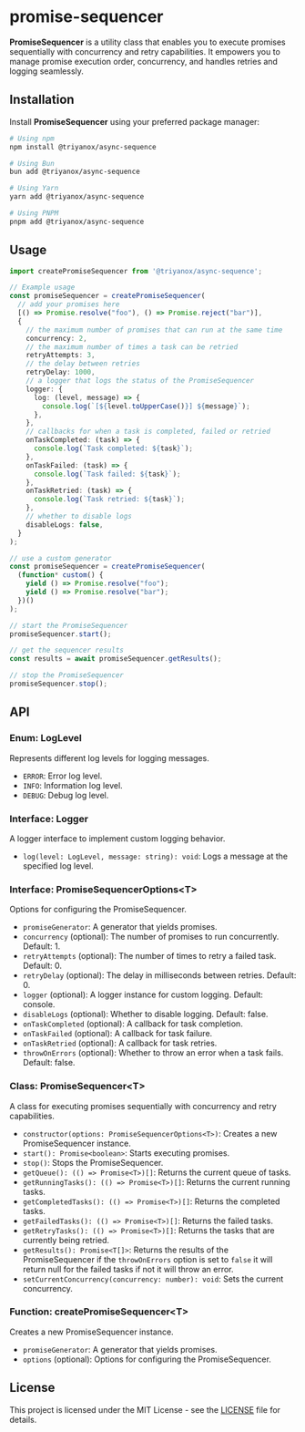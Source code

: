 # promise-sequencer

**PromiseSequencer** is a utility class that enables you to execute promises sequentially with concurrency and retry capabilities. It empowers you to manage promise execution order, concurrency, and handles retries and logging seamlessly.

## Installation

Install **PromiseSequencer** using your preferred package manager:

```bash
# Using npm
npm install @triyanox/async-sequence

# Using Bun
bun add @triyanox/async-sequence

# Using Yarn
yarn add @triyanox/async-sequence

# Using PNPM
pnpm add @triyanox/async-sequence

```

## Usage

```ts
import createPromiseSequencer from '@triyanox/async-sequence';

// Example usage
const promiseSequencer = createPromiseSequencer(
  // add your promises here
  [() => Promise.resolve("foo"), () => Promise.reject("bar")],
  {
    // the maximum number of promises that can run at the same time
    concurrency: 2,
    // the maximum number of times a task can be retried
    retryAttempts: 3,
    // the delay between retries
    retryDelay: 1000,
    // a logger that logs the status of the PromiseSequencer
    logger: {
      log: (level, message) => {
        console.log(`[${level.toUpperCase()}] ${message}`);
      },
    },
    // callbacks for when a task is completed, failed or retried
    onTaskCompleted: (task) => {
      console.log(`Task completed: ${task}`);
    },
    onTaskFailed: (task) => {
      console.log(`Task failed: ${task}`);
    },
    onTaskRetried: (task) => {
      console.log(`Task retried: ${task}`);
    },
    // whether to disable logs
    disableLogs: false,
  }
);

// use a custom generator 
const promiseSequencer = createPromiseSequencer(
  (function* custom() {
    yield () => Promise.resolve("foo");
    yield () => Promise.resolve("bar");
  })()
);

// start the PromiseSequencer
promiseSequencer.start();

// get the sequencer results
const results = await promiseSequencer.getResults();

// stop the PromiseSequencer
promiseSequencer.stop();
```

## API

### Enum: LogLevel

Represents different log levels for logging messages.

- `ERROR`: Error log level.
- `INFO`: Information log level.
- `DEBUG`: Debug log level.

### Interface: Logger

A logger interface to implement custom logging behavior.

- `log(level: LogLevel, message: string): void`: Logs a message at the specified log level.

### Interface: PromiseSequencerOptions\<T>

Options for configuring the PromiseSequencer.

- `promiseGenerator`: A generator that yields promises.
- `concurrency` (optional): The number of promises to run concurrently. Default: 1.
- `retryAttempts` (optional): The number of times to retry a failed task. Default: 0.
- `retryDelay` (optional): The delay in milliseconds between retries. Default: 0.
- `logger` (optional): A logger instance for custom logging. Default: console.
- `disableLogs` (optional): Whether to disable logging. Default: false.
- `onTaskCompleted` (optional): A callback for task completion.
- `onTaskFailed` (optional): A callback for task failure.
- `onTaskRetried` (optional): A callback for task retries.
- `throwOnErrors` (optional): Whether to throw an error when a task fails. Default: false.

### Class: PromiseSequencer\<T>

A class for executing promises sequentially with concurrency and retry capabilities.

- `constructor(options: PromiseSequencerOptions<T>)`: Creates a new PromiseSequencer instance.
- `start(): Promise<boolean>`: Starts executing promises.
- `stop()`: Stops the PromiseSequencer.
- `getQueue(): (() => Promise<T>)[]`: Returns the current queue of tasks.
- `getRunningTasks(): (() => Promise<T>)[]`: Returns the current running tasks.
- `getCompletedTasks(): (() => Promise<T>)[]`: Returns the completed tasks.
- `getFailedTasks(): (() => Promise<T>)[]`: Returns the failed tasks.
- `getRetryTasks(): (() => Promise<T>)[]`: Returns the tasks that are currently being retried.
- `getResults(): Promise<T[]>`: Returns the results of the PromiseSequencer if the `throwOnErrors` option is set to `false` it will return null for the failed tasks if not it will throw an error.
- `setCurrentConcurrency(concurrency: number): void`: Sets the current concurrency.

### Function: createPromiseSequencer\<T>

Creates a new PromiseSequencer instance.

- `promiseGenerator`: A generator that yields promises.
- `options` (optional): Options for configuring the PromiseSequencer.

## License

This project is licensed under the MIT License - see the [LICENSE](LICENSE) file for details.
